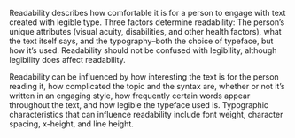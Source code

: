 Readability describes how comfortable it is for a person to engage with text created with legible type. Three factors determine readability: The person’s unique attributes (visual acuity, disabilities, and other health factors), what the text itself says, and the typography–both the choice of typeface, but how it’s used. Readability should not be confused with legibility, although legibility does affect readability.

Readability can be influenced by how interesting the text is for the person reading it, how complicated the topic and the syntax are, whether or not it’s written in an engaging style, how frequently certain words appear throughout the text, and how legible the typeface used is. Typographic characteristics that can influence readability include font weight, character spacing, x-height, and line height.
